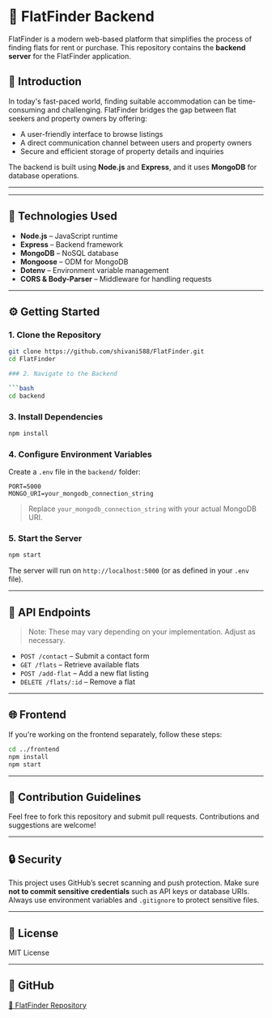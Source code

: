 # 🏢 FlatFinder Backend

FlatFinder is a modern web-based platform that simplifies the process of finding flats for rent or purchase. This repository contains the **backend server** for the FlatFinder application.

## 🚀 Introduction

In today's fast-paced world, finding suitable accommodation can be time-consuming and challenging. FlatFinder bridges the gap between flat seekers and property owners by offering:

- A user-friendly interface to browse listings
- A direct communication channel between users and property owners
- Secure and efficient storage of property details and inquiries

The backend is built using **Node.js** and **Express**, and it uses **MongoDB** for database operations.

---

---

## 🔧 Technologies Used

- **Node.js** – JavaScript runtime
- **Express** – Backend framework
- **MongoDB** – NoSQL database
- **Mongoose** – ODM for MongoDB
- **Dotenv** – Environment variable management
- **CORS & Body-Parser** – Middleware for handling requests

---

## ⚙️ Getting Started

### 1. Clone the Repository

```bash
git clone https://github.com/shivani588/FlatFinder.git
cd FlatFinder

### 2. Navigate to the Backend

```bash
cd backend
```

### 3. Install Dependencies

```bash
npm install
```

### 4. Configure Environment Variables

Create a `.env` file in the `backend/` folder:

```env
PORT=5000
MONGO_URI=your_mongodb_connection_string
```

> Replace `your_mongodb_connection_string` with your actual MongoDB URI.

### 5. Start the Server

```bash
npm start
```

The server will run on `http://localhost:5000` (or as defined in your `.env` file).

---

## 📡 API Endpoints

> Note: These may vary depending on your implementation. Adjust as necessary.

* `POST /contact` – Submit a contact form
* `GET /flats` – Retrieve available flats
* `POST /add-flat` – Add a new flat listing
* `DELETE /flats/:id` – Remove a flat

---

## 🌐 Frontend

If you're working on the frontend separately, follow these steps:

```bash
cd ../frontend
npm install
npm start
```

---

## 📌 Contribution Guidelines

Feel free to fork this repository and submit pull requests. Contributions and suggestions are welcome!

---

## 🔒 Security

This project uses GitHub’s secret scanning and push protection. Make sure **not to commit sensitive credentials** such as API keys or database URIs. Always use environment variables and `.gitignore` to protect sensitive files.

---

## 📎 License

MIT License

---

## 🔗 GitHub

[🔗 FlatFinder Repository](https://github.com/shivani588/FlatFinder)


```
